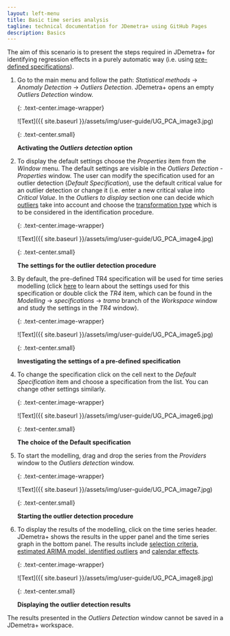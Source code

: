 ```yaml
---
layout: left-menu
title: Basic time series analysis
tagline: technical documentation for JDemetra+ using GitHub Pages
description: Basics
---
```


The aim of this scenario is to present the steps required in JDemetra+
for identifying regression effects in a purely automatic way (i.e. using
[pre-defined specifications](../reference-manual/modelling-specifications.html#pre-defined-modelling-specifications)).

1.  Go to the main menu and follow the path: *Statistical methods* →
    *Anomaly Detection* → *Outliers Detection*. JDemetra+ opens an empty
    *Outliers Detection* window.
	
	{: .text-center.image-wrapper}

	![Text]({{ site.baseurl }}/assets/img/user-guide/UG_PCA_image3.jpg)

	{: .text-center.small}
 
	**Activating the *Outliers detection* option**

2.  To display the default settings choose the *Properties* item from
    the *Window* menu. The default settings are visible in the *Outliers
    Detection - Properties* window. The user can modify the
    specification used for an outlier detection (*Default
    Specification*), use the default critical value for an outlier
    detection or change it (i.e. enter a new critical value into  *Critical Value*.
	In the *Outliers to display* section one can decide which [outliers](../theory/SA_lin.html) take into account 
	and choose the [transformation type](../reference-manual/modelling-spec-tramo.html#transformation) 
	which is to be considered in the identification procedure.

	{: .text-center.image-wrapper}

	![Text]({{ site.baseurl }}/assets/img/user-guide/UG_PCA_image4.jpg)

	{: .text-center.small}
	
	**The settings for the outlier detection procedure**

3.  By default, the pre-defined TR4 specification will be used for time
    series modelling (click [here](../reference-manual/modelling-specifications.html)
	to learn about the settings used for this
    specification or double click the *TR4* item, which can be found in the
    *Modelling* → *specifications* → *tramo* branch of the *Workspace*
    window and study the settings in the *TR4* window).

	{: .text-center.image-wrapper}

	![Text]({{ site.baseurl }}/assets/img/user-guide/UG_PCA_image5.jpg)

	{: .text-center.small}

	**Investigating the settings of a pre-defined specification**

4.  To change the specification click on the cell next to the *Default
    Specification* item and choose a specification from the list. You can change
    other settings similarly.

	{: .text-center.image-wrapper}

	![Text]({{ site.baseurl }}/assets/img/user-guide/UG_PCA_image6.jpg)

	{: .text-center.small}

	**The choice of the Default specification**

5.  To start the modelling, drag and drop the series from the *Providers*
    window to the *Outliers detection* window.

	{: .text-center.image-wrapper}

	![Text]({{ site.baseurl }}/assets/img/user-guide/UG_PCA_image7.jpg)

	{: .text-center.small}
	
	**Starting the outlier detection procedure**

6.  To display the results of the modelling, click on the time series
    header. JDemetra+ shows the results in the upper panel and the time
    series graph in the bottom panel. The results include [selection
    criteria, estimated ARIMA model, identified outliers](../theory/SA_lin.html) and [calendar
    effects](../theory/Calendars.html).

	{: .text-center.image-wrapper}

	![Text]({{ site.baseurl }}/assets/img/user-guide/UG_PCA_image8.jpg)

	{: .text-center.small}

	**Displaying the outlier detection results**

The results presented in the *Outliers Detection* window cannot be saved
in a JDemetra+ workspace.
